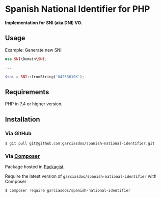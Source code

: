 # Spanish National Identifier for PHP

**Implementation for SNI (aka DNI) VO.**

## Usage
Example: Generate new SNI

```php
use SNI\Domain\SNI;

...

$sni = SNI::fromString('84253610X');

```

## Requirements

PHP in 7.4 or higher version.

## Installation

### Via GitHub

```bash
$ git pull git@github.com:garciasdos/spanish-national-identifier.git
```

### Via [Composer](https://getcomposer.org/doc/00-intro.md)

Package hosted in [Packagist](https://packagist.org/packages/garciasdos/spanish-national-identifier).

Require the latest version of `garciasdos/spanish-national-identifier` with Composer

```bash
$ composer require garciasdos/spanish-national-identifier

